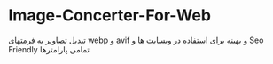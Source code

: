 # Image-Concerter-For-Web
تبدیل تصاویر به فرمتهای webp  و avif و بهینه برای استفاده در وبسایت ها  و Seo Friendly تمامی پارامترها
